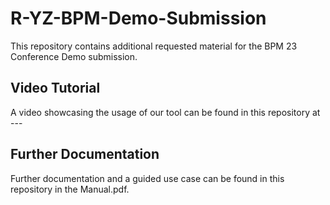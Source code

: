 # R-YZ-BPM-Demo-Submission
This repository contains additional requested material for the BPM 23 Conference Demo submission.


## Video Tutorial
A video showcasing the usage of our tool can be found in this repository at ---


## Further Documentation
Further documentation and a guided use case can be found in this repository in the Manual.pdf.
